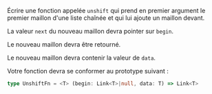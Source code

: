 Écrire une fonction appelée `unshift` qui prend en premier argument le premier maillon d'une liste chaînée et qui lui ajoute un maillon devant.

La valeur `next` du nouveau maillon devra pointer sur `begin`.

Le nouveau maillon devra être retourné.

Le nouveau maillon devra contenir la valeur de `data`.

Votre fonction devra se conformer au prototype suivant :

```typescript
type UnshiftFn = <T> (begin: Link<T>|null, data: T) => Link<T>
```